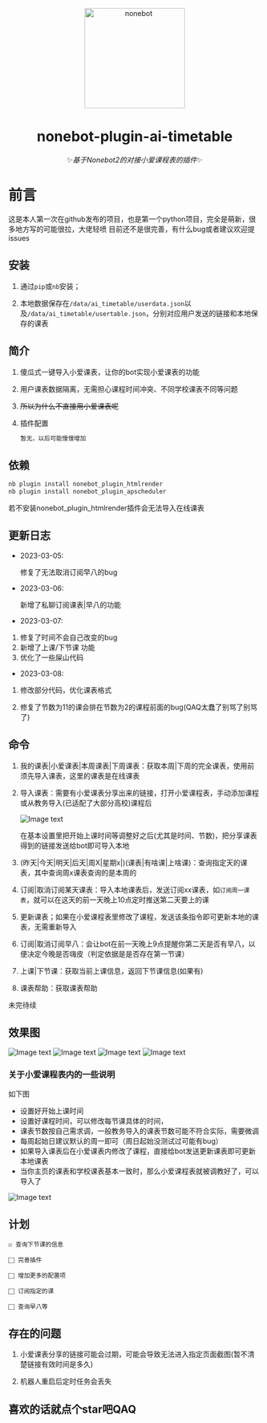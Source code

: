 <p align="center">
  <a href="https://v2.nonebot.dev/"><img src="https://v2.nonebot.dev/logo.png" width="200" height="200" alt="nonebot"></a>
</p>
<div align="center">

# nonebot-plugin-ai-timetable

✨*基于Nonebot2的对接小爱课程表的插件*✨
  
<div align="left">
  
# 前言

   这是本人第一次在github发布的项目，也是第一个python项目，完全是萌新，很多地方写的可能很拉，大佬轻喷
目前还不是很完善，有什么bug或者建议欢迎提issues

## 安装

1. 通过`pip`或`nb`安装；

2. 本地数据保存在`/data/ai_timetable/userdata.json`以及`/data/ai_timetable/usertable.json`，分别对应用户发送的链接和本地保存的课表

## 简介

1. 傻瓜式一键导入小爱课表，让你的bot实现小爱课表的功能

2. 用户课表数据隔离，无需担心课程时间冲突、不同学校课表不同等问题

3. ~~所以为什么不直接用小爱课表呢~~

4. 插件配置

    ``` python
    暂无，以后可能慢慢增加
    ```

## 依赖

```python
nb plugin install nonebot_plugin_htmlrender
nb plugin install nonebot_plugin_apscheduler
```

若不安装nonebot_plugin_htmlrender插件会无法导入在线课表

## 更新日志

- 2023-03-05:

    修复了无法取消订阅早八的bug

- 2023-03-06:
  
    新增了私聊订阅课表|早八的功能

- 2023-03-07:

1. 修复了时间不会自己改变的bug
2. 新增了上课/下节课 功能
3. 优化了一些屎山代码

- 2023-03-08:

1. 修改部分代码，优化课表格式

2. 修复了节数为11的课会排在节数为2的课程前面的bug(QAQ太蠢了别骂了别骂了)

## 命令

1. 我的课表|小爱课表|本周课表|下周课表：获取本周|下周的完全课表，使用前须先导入课表，这里的课表是在线课表

2. 导入课表：需要有小爱课表分享出来的链接，打开小爱课程表，手动添加课程或从教务导入(已适配了大部分高校)课程后

    ![Image text](https://github.com/maoxig/nonebot-plugin-ai-timetable/blob/main/resource/export.jpg)

    在基本设置里把开始上课时间等调整好之后(尤其是时间、节数)，把分享课表得到的链接发送给bot即可导入本地
  
3. (昨天|今天|明天|后天|周X|星期x|)(课表|有啥课|上啥课)：查询指定天的课表，其中查询周x课表查询的是本周的

4. 订阅|取消订阅某天课表：导入本地课表后，发送订阅xx课表，如`订阅周一课表`，就可以在这天的前一天晚上10点定时推送第二天要上的课

5. 更新课表；如果在小爱课程表里修改了课程，发送该条指令即可更新本地的课表，无需重新导入

6. 订阅|取消订阅早八：会让bot在前一天晚上9点提醒你第二天是否有早八，以便决定今晚是否嗨皮（判定依据是是否存在第一节课）

7. 上课|下节课：获取当前上课信息，返回下节课信息(如果有)

8. 课表帮助：获取课表帮助

未完待续

## 效果图

![Image text](https://github.com/maoxig/nonebot-plugin-ai-timetable/blob/main/resource/my_table.jpg)
![Image text](https://github.com/maoxig/nonebot-plugin-ai-timetable/blob/main/resource/alock_8.jpg)
![Image text](https://github.com/maoxig/nonebot-plugin-ai-timetable/blob/main/resource/next_class.jpg)
![Image text](https://github.com/maoxig/nonebot-plugin-ai-timetable/blob/main/resource/someday_classes.jpg)

### 关于小爱课程表内的一些说明

如下图

- 设置好开始上课时间
- 设置好课程时间，可以修改每节课具体的时间，
- 课表节数按自己需求调，一般教务导入的课表节数可能不符合实际，需要微调
- 每周起始日建议默认的周一即可（周日起始没测试过可能有bug）
- 如果导入课表后在小爱课表内修改了课程，直接给bot发送更新课表即可更新本地课表
- 当你主页的课表和学校课表基本一致时，那么小爱课程表就被调教好了，可以导入了

![Image text](https://github.com/maoxig/nonebot-plugin-ai-timetable/blob/main/resource/settings.jpg)

## 计划

    ☑︎ 查询下节课的信息

    ⬜︎ 完善插件
    
    ⬜︎ 增加更多的配置项

    ⬜︎ 订阅指定的课

    ⬜︎ 查询早八等

## 存在的问题

 1. 小爱课表分享的链接可能会过期，可能会导致无法进入指定页面截图(暂不清楚链接有效时间是多久)

 2. 机器人重启后定时任务会丢失

## 喜欢的话就点个star吧QAQ
